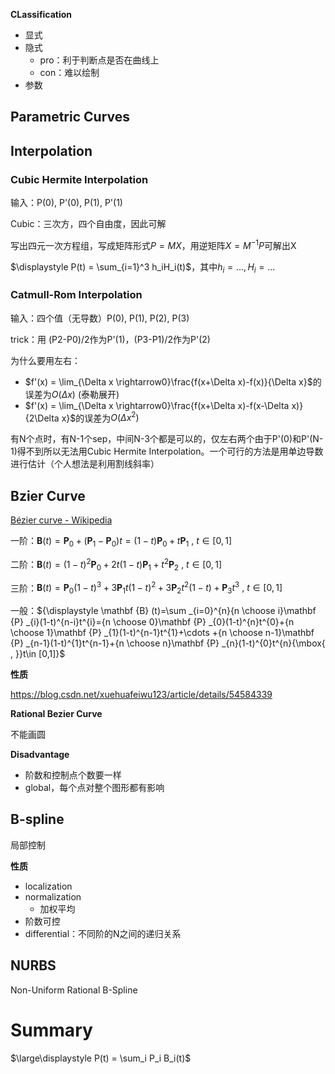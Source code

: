 **CLassification**

* 显式
* 隐式
    * pro：利于判断点是否在曲线上
    * con：难以绘制
* 参数

## Parametric Curves



## Interpolation

### Cubic Hermite Interpolation

输入：P(0), P'(0), P(1), P'(1)

Cubic：三次方，四个自由度，因此可解



写出四元一次方程组，写成矩阵形式$P = MX$，用逆矩阵$X = M^{-1}P$可解出X



$\displaystyle P(t) = \sum_{i=1}^3 h_iH_i(t)$，其中$h_i = ..., H_i = ...$

### Catmull-Rom Interpolation

输入：四个值（无导数）P(0), P(1), P(2), P(3)

trick：用 (P2-P0)/2作为P'(1)，(P3-P1)/2作为P'(2)

为什么要用左右：

* $f'(x) = \lim_{\Delta x \rightarrow0}\frac{f(x+\Delta x)-f(x)}{\Delta x}$的误差为$O(\Delta x)$ (泰勒展开)
* $f'(x) = \lim_{\Delta x \rightarrow0}\frac{f(x+\Delta x)-f(x-\Delta x)}{2\Delta x}$的误差为$O(\Delta x^2)$



有N个点时，有N-1个sep，中间N-3个都是可以的，仅左右两个由于P'(0)和P'(N-1)得不到所以无法用Cubic Hermite Interpolation。一个可行的方法是用单边导数进行估计（个人想法是利用割线斜率）

## Bzier Curve

[Bézier curve - Wikipedia](https://en.wikipedia.org/wiki/B%C3%A9zier_curve)

一阶：${\displaystyle \mathbf {B} (t)=\mathbf {P} _{0}+(\mathbf {P} _{1}-\mathbf {P} _{0})t=(1-t)\mathbf {P} _{0}+t\mathbf {P} _{1}{\mbox{ , }}t\in [0,1]}$

二阶：${\displaystyle \mathbf {B} (t)=(1-t)^{2}\mathbf {P} _{0}+2t(1-t)\mathbf {P} _{1}+t^{2}\mathbf {P} _{2}{\mbox{ , }}t\in [0,1]}$

三阶：${\displaystyle \mathbf {B} (t)=\mathbf {P} _{0}(1-t)^{3}+3\mathbf {P} _{1}t(1-t)^{2}+3\mathbf {P} _{2}t^{2}(1-t)+\mathbf {P} _{3}t^{3}{\mbox{ , }}t\in [0,1]}$

一般：${\displaystyle \mathbf {B} (t)=\sum _{i=0}^{n}{n \choose i}\mathbf {P} _{i}(1-t)^{n-i}t^{i}={n \choose 0}\mathbf {P} _{0}(1-t)^{n}t^{0}+{n \choose 1}\mathbf {P} _{1}(1-t)^{n-1}t^{1}+\cdots +{n \choose n-1}\mathbf {P} _{n-1}(1-t)^{1}t^{n-1}+{n \choose n}\mathbf {P} _{n}(1-t)^{0}t^{n}{\mbox{ , }}t\in [0,1]}$



**性质**

https://blog.csdn.net/xuehuafeiwu123/article/details/54584339



**Rational Bezier Curve**

不能画圆



**Disadvantage**

* 阶数和控制点个数要一样
* global，每个点对整个图形都有影响



## B-spline

局部控制



**性质**

* localization
* normalization
    * 加权平均
* 阶数可控
* differential：不同阶的N之间的递归关系



## NURBS

Non-Uniform Rational B-Spline



# Summary

$\large\displaystyle P(t) = \sum_i P_i B_i(t)$